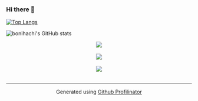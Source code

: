 ### Hi there 👋

<!--
**bonihachi/bonihachi** is a ✨ _special_ ✨ repository because its `README.md` (this file) appears on your GitHub profile.

Here are some ideas to get you started:

- 🔭 I’m currently working on ...
- 🌱 I’m currently learning ...
- 👯 I’m looking to collaborate on ...
- 🤔 I’m looking for help with ...
- 💬 Ask me about ...
- 📫 How to reach me: ...
- 😄 Pronouns: ...
- ⚡ Fun fact: ...
-->
[![Top Langs](https://github-readme-stats.vercel.app/api/top-langs/?username=bonihachi)](https://github.com/anuraghazra/github-readme-stats&theme=nord)

![bonihachi's GitHub stats](https://github-readme-stats.vercel.app/api?username=bonihachi&show_icons=true&rank_icon=github&theme=nord)


<div align="center"><img src="https://spotify-github-profile.vercel.app/api/view?uid=take_it_21&cover_image=true&theme=default&show_offline=true&background_color=121212&interchange=true" /></div>  

<br/>  

<div align="center">
<img src="https://komarev.com/ghpvc/?username=bonihachi
&&style=flat-square" align="center" />
</div>  
  

<br/>  

<div align="center">
            <a href="https://www.buymeacoffee.com/bonihachi" target="_blank" style="display: inline-block;">
                <img
                    src="https://img.shields.io/badge/Donate-Buy%20Me%20A%20Coffee-orange.svg?style=flat-square&logo=buymeacoffee" 
                    align="center"
                />
            </a></div>
<br />

----
<div align="center">Generated using <a href="https://profilinator.rishav.dev/" target="_blank">Github Profilinator</a></div>
